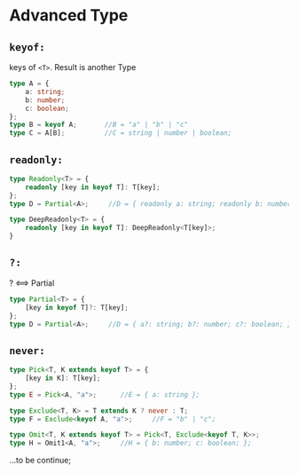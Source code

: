 # Advanced Type

## `keyof:`

keys of `<T>`. Result is another Type

```typescript
type A = {
    a: string;
    b: number;
    c: boolean;
};
type B = keyof A;       //B = "a" | "b" | "c"
type C = A[B];          //C = string | number | boolean;
```

## `readonly:`

```typescript
type Readonly<T> = {
    readonly [key in keyof T]: T[key];
};
type D = Partial<A>;     //D = { readonly a: string; readonly b: number; readonly c: boolean; }

type DeepReadonly<T> = {
    readonly [key in keyof T]: DeepReadonly<T[key]>;
}
```

## `?:`

? <==> Partial

```typescript
type Partial<T> = {
    [key in keyof T]?: T[key];
};
type D = Partial<A>;     //D = { a?: string; b?: number; c?: boolean; }
```

## `never:`

```typescript
type Pick<T, K extends keyof T> = {
    [key in K]: T[key];
};
type E = Pick<A, "a">;      //E = { a: string };

type Exclude<T, K> = T extends K ? never : T;
type F = Exclude<keyof A, "a">;     //F = "b" | "c";

type Omit<T, K extends keyof T> = Pick<T, Exclude<keyof T, K>>;
type H = Omit1<A, "a">;     //H = { b: number; c: boolean; };
```

...to be continue;
